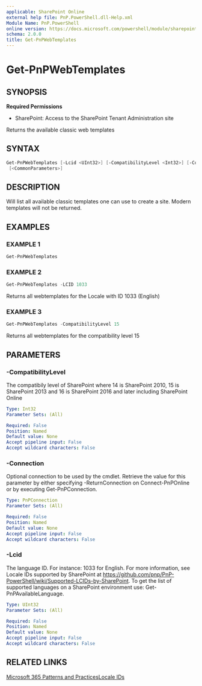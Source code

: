 ```yaml
---
applicable: SharePoint Online
external help file: PnP.PowerShell.dll-Help.xml
Module Name: PnP.PowerShell
online version: https://docs.microsoft.com/powershell/module/sharepoint-pnp/get-pnpwebtemplates
schema: 2.0.0
title: Get-PnPWebTemplates
---
```


# Get-PnPWebTemplates

## SYNOPSIS

**Required Permissions**

* SharePoint: Access to the SharePoint Tenant Administration site

Returns the available classic web templates

## SYNTAX

```powershell
Get-PnPWebTemplates [-Lcid <UInt32>] [-CompatibilityLevel <Int32>] [-Connection <PnPConnection>]
 [<CommonParameters>]
```

## DESCRIPTION
Will list all available classic templates one can use to create a site. Modern templates will not be returned.

## EXAMPLES

### EXAMPLE 1
```powershell
Get-PnPWebTemplates
```

### EXAMPLE 2
```powershell
Get-PnPWebTemplates -LCID 1033
```

Returns all webtemplates for the Locale with ID 1033 (English)

### EXAMPLE 3
```powershell
Get-PnPWebTemplates -CompatibilityLevel 15
```

Returns all webtemplates for the compatibility level 15

## PARAMETERS

### -CompatibilityLevel
The compatibily level of SharePoint where 14 is SharePoint 2010, 15 is SharePoint 2013 and 16 is SharePoint 2016 and later including SharePoint Online

```yaml
Type: Int32
Parameter Sets: (All)

Required: False
Position: Named
Default value: None
Accept pipeline input: False
Accept wildcard characters: False
```

### -Connection
Optional connection to be used by the cmdlet. Retrieve the value for this parameter by either specifying -ReturnConnection on Connect-PnPOnline or by executing Get-PnPConnection.

```yaml
Type: PnPConnection
Parameter Sets: (All)

Required: False
Position: Named
Default value: None
Accept pipeline input: False
Accept wildcard characters: False
```

### -Lcid
The language ID. For instance: 1033 for English. For more information, see Locale IDs supported by SharePoint at https://github.com/pnp/PnP-PowerShell/wiki/Supported-LCIDs-by-SharePoint. To get the list of supported languages on a SharePoint environment use: Get-PnPAvailableLanguage.

```yaml
Type: UInt32
Parameter Sets: (All)

Required: False
Position: Named
Default value: None
Accept pipeline input: False
Accept wildcard characters: False
```

## RELATED LINKS

[Microsoft 365 Patterns and Practices](https://aka.ms/m365pnp)[Locale IDs](https://github.com/pnp/PnP-PowerShell/wiki/Supported-LCIDs-by-SharePoint)